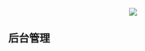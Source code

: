 <p align="center">
<img src="https://laravel.com/assets/img/components/logo-laravel.svg">
</p>


## 后台管理
